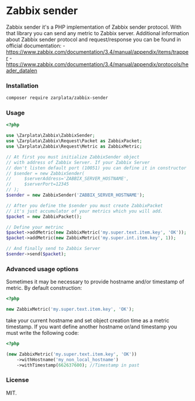 # Zabbix sender

Zabbix sender it's a PHP implementation of Zabbix sender protocol.
With that library you can send any metric to Zabbix server.
Additional information about Zabbix sender protocol and request/response
you can be found in official documentation:
    - https://www.zabbix.com/documentation/3.4/manual/appendix/items/trapper
    - https://www.zabbix.com/documentation/3.4/manual/appendix/protocols/header_datalen

### Installation
```sh
composer require zarplata/zabbix-sender
```

### Usage
```php
<?php

use \Zarplata\Zabbix\ZabbixSender;
use \Zarplata\Zabbix\Request\Packet as ZabbixPacket;
use \Zarplata\Zabbix\Request\Metric as ZabbixMetric;

// At first you must initialize ZabbixSender object
// with address of Zabbix Server. If your Zabbix Server
// don't listen default port (10051) you can define it in constructor
// $sender = new ZabbixSender(
//     $serverAddress='ZABBIX_SERVER_HOSTNAME',
//     $serverPort=12345
// );
$sender = new ZabbixSender('ZABBIX_SERVER_HOSTNAME');

// After you define the $sender you must create ZabbixPacket
// it's just accumulator of your metrics which you will add.
$packet = new ZabbixPacket();

// Define your metrinc
$packet->addMetric(new ZabbixMetric('my.super.text.item.key', 'OK'));
$packet->addMetric(new ZabbixMetric('my.super.int.item.key', 1));

// And finally send to Zabbix Server
$sender->send($packet);
```

### Advanced usage options

Sometimes it may be necessary to provide hostname and/or timestamp 
of metric. By default construction:
```php
<?php

new ZabbixMetric('my.super.text.item.key', 'OK');
```
take your current hostname and set object creation time as a metric timestamp.
If you want define another hostname or/and timestamp you must
write the following code:
```php
<?php

(new ZabbixMetric('my.super.text.item.key', 'OK'))
    ->withHostname('my_non_local_hostname')
    ->withTimestamp(662637600); //Timestamp in past 
```

### License

MIT.
